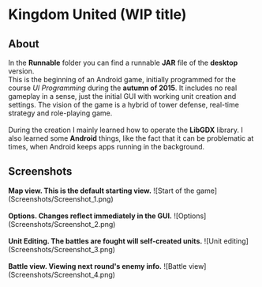 # Kingdom United (WIP title)



<h2>About</h2>
In the <b>Runnable</b> folder you can find a runnable <b>JAR</b> file of the <b>desktop</b> version.
<br>
This is the beginning of an Android game, initially programmed for the course <i>UI Programming</i> during the <b>autumn of 2015</b>. It includes no real gameplay in a sense, just the initial GUI with working unit creation and settings. The vision of the game is a hybrid of tower defense, real-time strategy and role-playing game.
<br><br>
During the creation I mainly learned how to operate the <b>LibGDX</b> library. I also learned some <b>Android</b> things, like the fact that it can be problematic at times, when Android keeps apps running in the background.
<br>


<h2>Screenshots</h2>
<b>Map view. This is the default starting view.</b>
![Start of the game](Screenshots/Screenshot_1.png)<br><br>
<b>Options. Changes reflect immediately in the GUI.</b>
![Options](Screenshots/Screenshot_2.png)<br><br>
<b>Unit Editing. The battles are fought will self-created units.</b>
![Unit editing](Screenshots/Screenshot_3.png)<br><br>
<b>Battle view. Viewing next round's enemy info.</b>
![Battle view](Screenshots/Screenshot_4.png)
